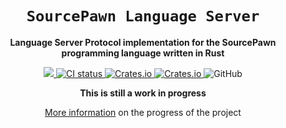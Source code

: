 <div align="center">
  <h1><code>SourcePawn Language Server</code></h1>
  <p>
    <strong>Language Server Protocol implementation for the SourcePawn programming language written in Rust</strong>
  </p>
  <p style="margin-bottom: 0.5ex;">
    <a href="https://github.com/Sarrus1/sourcepawn-lsp/releases/latest">
        <img src="https://img.shields.io/github/downloads/Sarrus1/sourcepawn-lsp/total"/>
    </a>
    <a href="https://github.com/Sarrus1/sourcepawn-lsp/actions/workflows/check_lint.yml">
      <img
        alt="CI status"
        src="https://github.com/Sarrus1/sourcepawn-lsp/actions/workflows/check_lint.yml/badge.svg"
      />
    </a>
    <a href="https://github.com/Sarrus1/sourcepawn-lsp/releases/latest">
      <img alt="Crates.io" src="https://img.shields.io/crates/d/sourcepawn-lsp">
    </a>
    <a href="https://github.com/Sarrus1/sourcepawn-lsp/releases/latest">
      <img alt="Crates.io" src="https://img.shields.io/crates/v/sourcepawn-lsp">
    </a>
    <img alt="GitHub" src="https://img.shields.io/github/license/Sarrus1/sourcepawn-lsp">
  </p>
  <!-- <img src="https://raw.githubusercontent.com/Sarrus1/sourcepawn-lsp/main/img/logo.png" alt="Logo"> -->

**This is still a work in progress**

[More information](https://github.com/users/Sarrus1/projects/1/views/1) on the progress of the project

</div>
